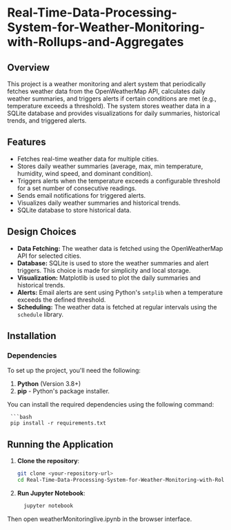 # Real-Time-Data-Processing-System-for-Weather-Monitoring-with-Rollups-and-Aggregates

## Overview
This project is a weather monitoring and alert system that periodically fetches weather data from the OpenWeatherMap API, calculates daily weather summaries, and triggers alerts if certain conditions are met (e.g., temperature exceeds a threshold). The system stores weather data in a SQLite database and provides visualizations for daily summaries, historical trends, and triggered alerts.

## Features
- Fetches real-time weather data for multiple cities.
- Stores daily weather summaries (average, max, min temperature, humidity, wind speed, and dominant condition).
- Triggers alerts when the temperature exceeds a configurable threshold for a set number of consecutive readings.
- Sends email notifications for triggered alerts.
- Visualizes daily weather summaries and historical trends.
- SQLite database to store historical data.

## Design Choices
- **Data Fetching:** The weather data is fetched using the OpenWeatherMap API for selected cities.
- **Database:** SQLite is used to store the weather summaries and alert triggers. This choice is made for simplicity and local storage.
- **Visualization:** Matplotlib is used to plot the daily summaries and historical trends.
- **Alerts:** Email alerts are sent using Python's `smtplib` when a temperature exceeds the defined threshold.
- **Scheduling:** The weather data is fetched at regular intervals using the `schedule` library.

## Installation

### Dependencies
To set up the project, you'll need the following:

1. **Python** (Version 3.8+)
2. **pip** - Python's package installer.

You can install the required dependencies using the following command:

     ```bash
     pip install -r requirements.txt

## Running the Application
1. **Clone the repository**:
   ```bash
   git clone <your-repository-url>
   cd Real-Time-Data-Processing-System-for-Weather-Monitoring-with-Rollups-and-Aggregates
2. **Run Jupyter Notebook**:
    ```bash
      jupyter notebook
  Then open weatherMonitoringlive.ipynb in the browser interface. 




